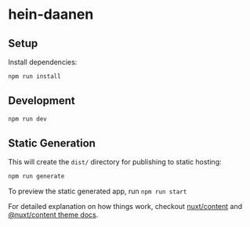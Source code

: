 # hein-daanen

## Setup

Install dependencies:

```bash
npm run install
```

## Development

```bash
npm run dev
```

## Static Generation

This will create the `dist/` directory for publishing to static hosting:

```bash
npm run generate
```

To preview the static generated app, run `npm run start`

For detailed explanation on how things work, checkout [nuxt/content](https://content.nuxtjs.org) and [@nuxt/content theme docs](https://content.nuxtjs.org/themes-docs).
